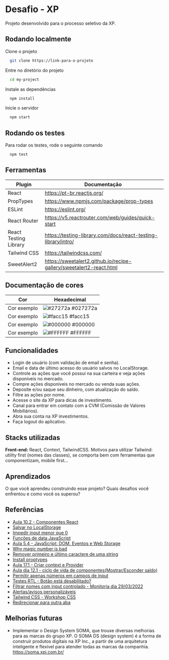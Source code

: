 
# Desafio - XP

Projeto desenvolvido para o processo seletivo da XP.


## Rodando localmente

Clone o projeto

```bash
  git clone https://link-para-o-projeto
```

Entre no diretório do projeto

```bash
  cd my-project
```

Instale as dependências

```bash
  npm install
```

Inicie o servidor

```bash
  npm start
```


## Rodando os testes

Para rodar os testes, rode o seguinte comando

```bash
  npm test
```


## Ferramentas

| Plugin | Documentação |
| ------ | ------ |
| React | https://pt-br.reactjs.org/ |
| PropTypes| https://www.npmjs.com/package/prop-types |
| ESLint| https://eslint.org/ |
| React Router| https://v5.reactrouter.com/web/guides/quick-start |
| React Testing Library | https://testing-library.com/docs/react-testing-library/intro/ |
| Tailwind CSS | https://tailwindcss.com/ |
| SweetAlert2 | https://sweetalert2.github.io/recipe-gallery/sweetalert2-react.html|

## Documentação de cores

| Cor               | Hexadecimal                                                |
| ----------------- | ---------------------------------------------------------------- |
| Cor exemplo       | ![#27272a](https://via.placeholder.com/10/27272a?text=+) #027272a |
| Cor exemplo       | ![#facc15](https://via.placeholder.com/10/facc15?text=+) #facc15 |
| Cor exemplo       | ![#000000](https://via.placeholder.com/10/000000?text=+) #000000 |
| Cor exemplo       | ![#FFFFFF](https://via.placeholder.com/10/FFFFFF?text=+) #FFFFFF |


## Funcionalidades

- Login de usuário (com validação de email e senha).
- Email e data de último acesso do usuário salvos no LocalStorage.
- Controle as ações que você possui na sua carteira e veja ações disponíveis no mercado.
- Compre ações disponíveis no mercado ou venda suas ações.
- Deposite e/ou saque seu dinheiro, com atualização do saldo.
- Filtre as ações por nome.
- Acesse o site da XP para dicas de investimento.
- Canal para entrar em contato com a CVM (Comissão de Valores Mobiliários).
- Abra sua conta na XP investimentos.
- Faça logout do aplicativo.


## Stacks utilizadas

**Front-end:** React, Context, TailwindCSS. Motivos para utilizar Tailwind: utility first (nomes das classes), se comporta bem com ferramentas que componentizam, mobile first...




## Aprendizados

O que você aprendeu construindo esse projeto? Quais desafios você enfrentou e como você os superou?


## Referências

 - [Aula 10.2 - Componentes React](https://app.betrybe.com/course/live-lectures/sd-cohort-xp-b#dia-102-componentes-react)
 - [Salvar no LocalStorage](https://josiaspereira.com.br/como-usar-localstorage-no-reactjs/#:~:text=Para%20salvar%20alguma%20informa%C3%A7%C3%A3o%20no,uma%20chave%20e%20um%20valor.)
 - [Impedir input menor que 0](https://stackoverflow.com/questions/7372067/is-there-any-way-to-prevent-input-type-number-getting-negative-values)
 - [Funções de data JavaScript](https://blog.betrybe.com/javascript/javascript-date/)
 - [Aula 5.4 - JavaScript: DOM, Eventos e Web Storage](https://app.betrybe.com/course/fundamentals/javascript-dom-eventos-e-web-storage/javascript-web-storage/b332393f-7548-4075-83e3-f632735efb95/o-que-vamos-aprender/5e21e26a-2138-44a4-861e-a319e33bbcf1?use_case=calendar)
 - [Why magic number is bad](https://stackoverflow.com/questions/47882/what-is-a-magic-number-and-why-is-it-bad)
 - [Remover primeiro e último caractere de uma string](https://www.delftstack.com/pt/howto/javascript/remove-last-character-from-javascript/#use-o-m%C3%A9todo-slice-para-remover-o-%C3%BAltimo-caractere-de-uma-string-javascript)
 - [Install proptypes](https://www.npmjs.com/package/prop-types)
 - [Aula 17.1 - Criar context e Provider ](https://app.betrybe.com/course/front-end/context-api-e-react-hooks/context-api-do-react/0cb0f74b-7d53-429d-8fb3-84edb046136f/o-que-vamos-aprender/a90de5e6-2e15-4025-ad28-55bd82dcc194?use_case=calendar)
 - [Aula dia 12.1 - ciclo de vida de componentes(Mostrar/Esconder saldo)](https://app.betrybe.com/course/live-lectures/sd-cohort-xp-b#dia-121-ciclo-de-vida-de-componentes)
 - [Permitir apenas números em campos de input](http://sooho.com.br/dicas-e-truques/javascript/permitir-apenas-numeros-em-campos-input-text/)
 - [Testes RTL - Botão está desabilitado?](https://testing-library.com/docs/react-testing-library/example-intro)
 - [Filtrar nomes com input controlado - Monitoria dia 29/03/2022](https://trybecourse.slack.com/archives/C02HY0NGPK4/p1648580022479779?thread_ts=1646670674.750429&cid=C02HY0NGPK4)
 - [Alertas/avisos personalizáveis](https://sweetalert2.github.io/recipe-gallery/sweetalert2-react.html)
 - [Tailwind CSS - Workshop CSS](https://app.betrybe.com/course/live-lectures/sd-cohort-xp-b#dia-165-workshop-css)
 - [Redirecionar para outra aba](https://www.freecodecamp.org/portuguese/news/como-usar-o-html-para-abrir-um-link-em-uma-nova-aba/)
 
 
## Melhorias futuras

 - Implementar o Design System SOMA, que trouxe diversas melhorias para as marcas do grupo XP. O SOMA DS (design system) é a forma de construir produtos digitais na XP Inc., a partir de uma arquitetura inteligente e flexível para atender todas as marcas da companhia.
https://soma.xpi.com.br/

        







